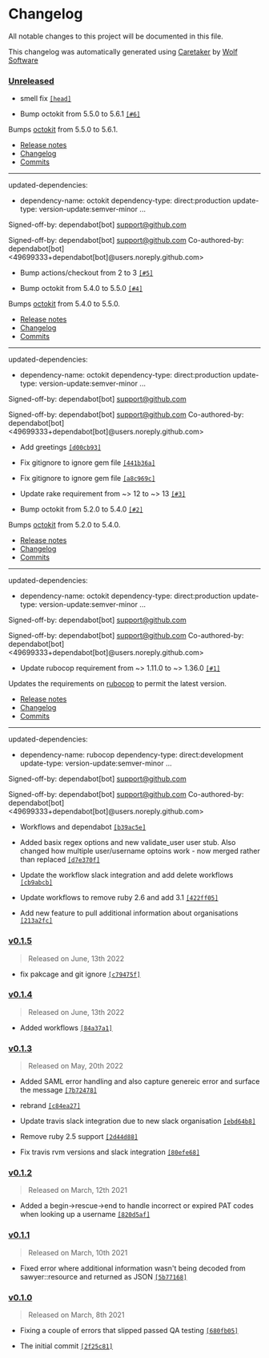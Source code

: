 # Changelog

All notable changes to this project will be documented in this file.


This changelog was automatically generated using [Caretaker](https://github.com/DevelopersToolbox/caretaker) by [Wolf Software](https://github.com/WolfSoftware)

### [Unreleased](https://github.com/DevelopersToolbox/github-lister-core/compare/v0.1.6...HEAD)

- smell fix [`[head]`](https://github.com/DevelopersToolbox/github-lister-core/commit/)

- Bump octokit from 5.5.0 to 5.6.1 [`[#6]`](https://github.com/DevelopersToolbox/github-lister-core/pull/6)

Bumps [octokit](https://github.com/octokit/octokit.rb) from 5.5.0 to 5.6.1.
- [Release notes](https://github.com/octokit/octokit.rb/releases)
- [Changelog](https://github.com/octokit/octokit.rb/blob/main/RELEASE.md)
- [Commits](https://github.com/octokit/octokit.rb/compare/v5.5.0...v5.6.1)

---
updated-dependencies:
- dependency-name: octokit
 dependency-type: direct:production
 update-type: version-update:semver-minor
...

Signed-off-by: dependabot[bot] <support@github.com>

Signed-off-by: dependabot[bot] <support@github.com>
Co-authored-by: dependabot[bot] <49699333+dependabot[bot]@users.noreply.github.com>

- Bump actions/checkout from 2 to 3 [`[#5]`](https://github.com/DevelopersToolbox/github-lister-core/pull/5)

- Bump octokit from 5.4.0 to 5.5.0 [`[#4]`](https://github.com/DevelopersToolbox/github-lister-core/pull/4)

Bumps [octokit](https://github.com/octokit/octokit.rb) from 5.4.0 to 5.5.0.
- [Release notes](https://github.com/octokit/octokit.rb/releases)
- [Changelog](https://github.com/octokit/octokit.rb/blob/main/RELEASE.md)
- [Commits](https://github.com/octokit/octokit.rb/compare/v5.4.0...v5.5.0)

---
updated-dependencies:
- dependency-name: octokit
 dependency-type: direct:production
 update-type: version-update:semver-minor
...

Signed-off-by: dependabot[bot] <support@github.com>

Signed-off-by: dependabot[bot] <support@github.com>
Co-authored-by: dependabot[bot] <49699333+dependabot[bot]@users.noreply.github.com>

- Add greetings [`[d00cb93]`](https://github.com/DevelopersToolbox/github-lister-core/commit/d00cb93b2d01a413fa4dbabc7e6fe4dfc42444bd)

- Fix gitignore to ignore gem file [`[441b36a]`](https://github.com/DevelopersToolbox/github-lister-core/commit/441b36a39e10ed431a14ad7726e04bb21444aaf9)

- Fix gitignore to ignore gem file [`[a8c969c]`](https://github.com/DevelopersToolbox/github-lister-core/commit/a8c969cb676a99e1508ae86e8f060c02f3beb010)

- Update rake requirement from ~> 12 to ~> 13 [`[#3]`](https://github.com/DevelopersToolbox/github-lister-core/pull/3)

- Bump octokit from 5.2.0 to 5.4.0 [`[#2]`](https://github.com/DevelopersToolbox/github-lister-core/pull/2)

Bumps [octokit](https://github.com/octokit/octokit.rb) from 5.2.0 to 5.4.0.
- [Release notes](https://github.com/octokit/octokit.rb/releases)
- [Changelog](https://github.com/octokit/octokit.rb/blob/main/RELEASE.md)
- [Commits](https://github.com/octokit/octokit.rb/compare/v5.2.0...v5.4.0)

---
updated-dependencies:
- dependency-name: octokit
 dependency-type: direct:production
 update-type: version-update:semver-minor
...

Signed-off-by: dependabot[bot] <support@github.com>

Signed-off-by: dependabot[bot] <support@github.com>
Co-authored-by: dependabot[bot] <49699333+dependabot[bot]@users.noreply.github.com>

- Update rubocop requirement from ~> 1.11.0 to ~> 1.36.0 [`[#1]`](https://github.com/DevelopersToolbox/github-lister-core/pull/1)

Updates the requirements on [rubocop](https://github.com/rubocop/rubocop) to permit the latest version.
- [Release notes](https://github.com/rubocop/rubocop/releases)
- [Changelog](https://github.com/rubocop/rubocop/blob/master/CHANGELOG.md)
- [Commits](https://github.com/rubocop/rubocop/compare/v1.11.0...v1.36.0)

---
updated-dependencies:
- dependency-name: rubocop
 dependency-type: direct:development
 update-type: version-update:semver-minor
...

Signed-off-by: dependabot[bot] <support@github.com>

Signed-off-by: dependabot[bot] <support@github.com>
Co-authored-by: dependabot[bot] <49699333+dependabot[bot]@users.noreply.github.com>

- Workflows and dependabot [`[b39ac5e]`](https://github.com/DevelopersToolbox/github-lister-core/commit/b39ac5e15394904be5349c3d6d49d9e0fd590d04)

- Added basix regex options and new validate_user user stub. Also changed how multiple user/username optoins work - now merged rather than replaced [`[d7e370f]`](https://github.com/DevelopersToolbox/github-lister-core/commit/d7e370f6d1f2a2982ec8481a2ba561a5cb42dfb3)

- Update the workflow slack integration and add delete workflows [`[cb9abcb]`](https://github.com/DevelopersToolbox/github-lister-core/commit/cb9abcb654a91610eb8a27c713da730d8bf8d67e)

- Update workflows to remove ruby 2.6 and add 3.1 [`[422ff05]`](https://github.com/DevelopersToolbox/github-lister-core/commit/422ff05113a49603d73d04edcdc1554076c5819b)

- Add new feature to pull additional information about organisations [`[213a2fc]`](https://github.com/DevelopersToolbox/github-lister-core/commit/213a2fc0a866e697b48ae276244332f494e09f18)

### [v0.1.5](https://github.com/DevelopersToolbox/github-lister-core/compare/v0.1.4...v0.1.5)

> Released on June, 13th 2022

- fix pakcage and git ignore [`[c79475f]`](https://github.com/DevelopersToolbox/github-lister-core/commit/c79475fcb9084d9b74ddad2fde1db28a8f059336)

### [v0.1.4](https://github.com/DevelopersToolbox/github-lister-core/compare/v0.1.3...v0.1.4)

> Released on June, 13th 2022

- Added workflows [`[84a37a1]`](https://github.com/DevelopersToolbox/github-lister-core/commit/84a37a1b39c71a48f877d972a4bbdaea9571e39d)

### [v0.1.3](https://github.com/DevelopersToolbox/github-lister-core/compare/v0.1.2...v0.1.3)

> Released on May, 20th 2022

- Added SAML error handling and also capture genereic error and surface the message [`[7b72478]`](https://github.com/DevelopersToolbox/github-lister-core/commit/7b72478d5de58b5dd862d04bf0d66345dc334b1c)

- rebrand [`[c84ea27]`](https://github.com/DevelopersToolbox/github-lister-core/commit/c84ea270deed05ecdd3f483a7921e5260ef6b46d)

- Update travis slack integration due to new slack organisation [`[ebd64b8]`](https://github.com/DevelopersToolbox/github-lister-core/commit/ebd64b8ccffddc042c6daf1f708bec13f013d60d)

- Remove ruby 2.5 support [`[2d44d88]`](https://github.com/DevelopersToolbox/github-lister-core/commit/2d44d888ec5f532336b9e1c588177591124d6b68)

- Fix travis rvm versions and slack integration [`[80efe68]`](https://github.com/DevelopersToolbox/github-lister-core/commit/80efe68ddc3c547d15852dca62e7ba293ecab2d3)

### [v0.1.2](https://github.com/DevelopersToolbox/github-lister-core/compare/v0.1.1...v0.1.2)

> Released on March, 12th 2021

- Added a begin->rescue->end to handle incorrect or expired PAT codes when looking up a username [`[820d5af]`](https://github.com/DevelopersToolbox/github-lister-core/commit/820d5af0a75f96ddd20d9cf6cde0ab9c1fa404ba)

### [v0.1.1](https://github.com/DevelopersToolbox/github-lister-core/compare/v0.1.0...v0.1.1)

> Released on March, 10th 2021

- Fixed error where additional information wasn't being decoded from sawyer::resource and returned as JSON [`[5b77168]`](https://github.com/DevelopersToolbox/github-lister-core/commit/5b7716876aabd35b93f55bdc85b3145f9536044c)

### [v0.1.0](https://github.com/DevelopersToolbox/github-lister-core/releases/v0.1.0)

> Released on March, 8th 2021

- Fixing a couple of errors that slipped passed QA testing [`[680fb05]`](https://github.com/DevelopersToolbox/github-lister-core/commit/680fb05098074f347e2057b5c1d444ccb046a709)

- The initial commit [`[2f25c81]`](https://github.com/DevelopersToolbox/github-lister-core/commit/2f25c819acbb77e3dfd31351b4d891bd5f426587)

